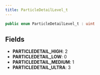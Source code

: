```yaml
---
title: ParticleDetailLevel_t
---
```


```csharp
public enum ParticleDetailLevel_t : uint
```

## Fields

- **PARTICLEDETAIL_HIGH**: 2
- **PARTICLEDETAIL_LOW**: 0
- **PARTICLEDETAIL_MEDIUM**: 1
- **PARTICLEDETAIL_ULTRA**: 3

